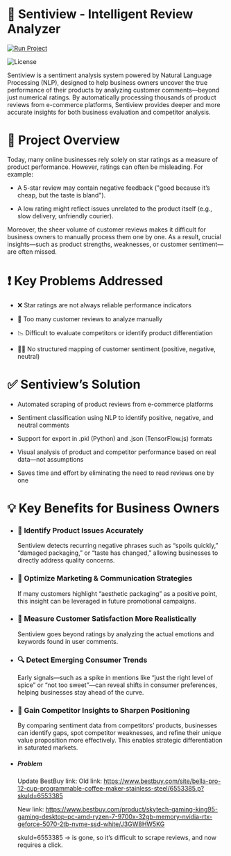 # 🧠 Sentiview - Intelligent Review Analyzer

[![Run Project](https://img.shields.io/badge/-How_to_Run_Project-blue?style=for-the-badge)](/web/readme.md)

![License](https://img.shields.io/badge/license-MIT-green)

Sentiview is a sentiment analysis system powered by Natural Language Processing (NLP), designed to help business owners uncover the true performance of their products by analyzing customer comments—beyond just numerical ratings. By automatically processing thousands of product reviews from e-commerce platforms, Sentiview provides deeper and more accurate insights for both business evaluation and competitor analysis.

# 📌 Project Overview

Today, many online businesses rely solely on star ratings as a measure of product performance. However, ratings can often be misleading. For example:

- A 5-star review may contain negative feedback ("good because it’s cheap, but the taste is bland").

- A low rating might reflect issues unrelated to the product itself (e.g., slow delivery, unfriendly courier).

Moreover, the sheer volume of customer reviews makes it difficult for business owners to manually process them one by one. As a result, crucial insights—such as product strengths, weaknesses, or customer sentiment—are often missed.

# ❗ Key Problems Addressed

- ❌ Star ratings are not always reliable performance indicators

- 🧾 Too many customer reviews to analyze manually

- 📉 Difficult to evaluate competitors or identify product differentiation

- 🤷‍♂️ No structured mapping of customer sentiment (positive, negative, neutral)

# ✅ Sentiview’s Solution

- Automated scraping of product reviews from e-commerce platforms

- Sentiment classification using NLP to identify positive, negative, and neutral comments

- Support for export in .pkl (Python) and .json (TensorFlow.js) formats

- Visual analysis of product and competitor performance based on real data—not assumptions

- Saves time and effort by eliminating the need to read reviews one by one

# 💡 Key Benefits for Business Owners

- ### 🎯 Identify Product Issues Accurately

  Sentiview detects recurring negative phrases such as “spoils quickly,” “damaged packaging,” or “taste has changed,” allowing businesses to directly address quality concerns.

- ### 📣 Optimize Marketing & Communication Strategies

  If many customers highlight “aesthetic packaging” as a positive point, this insight can be leveraged in future promotional campaigns.

- ### 📏 Measure Customer Satisfaction More Realistically

  Sentiview goes beyond ratings by analyzing the actual emotions and keywords found in user comments.

- ### 🔍 Detect Emerging Consumer Trends

  Early signals—such as a spike in mentions like “just the right level of spice” or “not too sweet”—can reveal shifts in consumer preferences, helping businesses stay ahead of the curve.

- ### 🧭 Gain Competitor Insights to Sharpen Positioning

  By comparing sentiment data from competitors’ products, businesses can identify gaps, spot competitor weaknesses, and refine their unique value proposition more effectively. This enables strategic differentiation in saturated markets.

- ##### Problem

  Update BestBuy link:
  Old link:
  https://www.bestbuy.com/site/bella-pro-12-cup-programmable-coffee-maker-stainless-steel/6553385.p?skuId=6553385

  New link:
  https://www.bestbuy.com/product/skytech-gaming-king95-gaming-desktop-pc-amd-ryzen-7-9700x-32gb-memory-nvidia-rtx-geforce-5070-2tb-nvme-ssd-white/J3GW8HW5KG

  skuId=6553385 → is gone, so it’s difficult to scrape reviews, and now requires a click.
